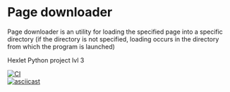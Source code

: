 <h1>Page downloader</h1>
<p> Page downloader is an utility for loading the specified page into a specific directory
(if the directory is not specified, loading occurs in the directory from which the program is launched)</p>
<p>Hexlet Python project lvl 3</p>

[![CI](https://github.com/yutanov/python-project-lvl3/actions/workflows/CI.yml/badge.svg)](https://github.com/yutanov/python-project-lvl3/actions/workflows/CI.yml)
<br>
[![asciicast](https://asciinema.org/a/7IhSAqh5v6CU8amuiR0NRffYz.svg)](https://asciinema.org/a/7IhSAqh5v6CU8amuiR0NRffYz)
